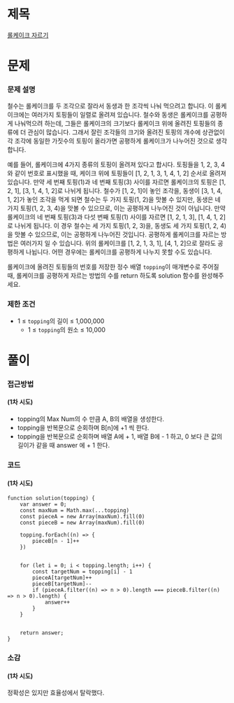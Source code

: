 # 제목

[롤케이크 자르기](https://school.programmers.co.kr/learn/courses/30/lessons/132265)

# 문제

### 문제 설명

철수는 롤케이크를 두 조각으로 잘라서 동생과 한 조각씩 나눠 먹으려고 합니다. 이 롤케이크에는 여러가지 토핑들이 일렬로 올려져 있습니다. 철수와 동생은 롤케이크를 공평하게 나눠먹으려 하는데, 그들은 롤케이크의 크기보다 롤케이크 위에 올려진 토핑들의 종류에 더 관심이 많습니다. 그래서 잘린 조각들의 크기와 올려진 토핑의 개수에 상관없이 각 조각에 동일한 가짓수의 토핑이 올라가면 공평하게 롤케이크가 나누어진 것으로 생각합니다.

예를 들어, 롤케이크에 4가지 종류의 토핑이 올려져 있다고 합시다. 토핑들을 1, 2, 3, 4와 같이 번호로 표시했을 때, 케이크 위에 토핑들이 [1, 2, 1, 3, 1, 4, 1, 2] 순서로 올려져 있습니다. 만약 세 번째 토핑(1)과 네 번째 토핑(3) 사이를 자르면 롤케이크의 토핑은 [1, 2, 1], [3, 1, 4, 1, 2]로 나뉘게 됩니다. 철수가 [1, 2, 1]이 놓인 조각을, 동생이 [3, 1, 4, 1, 2]가 놓인 조각을 먹게 되면 철수는 두 가지 토핑(1, 2)을 맛볼 수 있지만, 동생은 네 가지 토핑(1, 2, 3, 4)을 맛볼 수 있으므로, 이는 공평하게 나누어진 것이 아닙니다. 만약 롤케이크의 네 번째 토핑(3)과 다섯 번째 토핑(1) 사이를 자르면 [1, 2, 1, 3], [1, 4, 1, 2]로 나뉘게 됩니다. 이 경우 철수는 세 가지 토핑(1, 2, 3)을, 동생도 세 가지 토핑(1, 2, 4)을 맛볼 수 있으므로, 이는 공평하게 나누어진 것입니다. 공평하게 롤케이크를 자르는 방법은 여러가지 일 수 있습니다. 위의 롤케이크를 [1, 2, 1, 3, 1], [4, 1, 2]으로 잘라도 공평하게 나뉩니다. 어떤 경우에는 롤케이크를 공평하게 나누지 못할 수도 있습니다.

롤케이크에 올려진 토핑들의 번호를 저장한 정수 배열 `topping`이 매개변수로 주어질 때, 롤케이크를 공평하게 자르는 방법의 수를 return 하도록 solution 함수를 완성해주세요.

### 제한 조건

- 1 ≤ `topping`의 길이 ≤ 1,000,000
  - 1 ≤ `topping`의 원소 ≤ 10,000

# 풀이

### 접근방법

#### (1차 시도)

- topping의 Max Num의 수 만큼 A, B의 배열을 생성한다.
- topping을 반복문으로 순회하며 B[n]에 +1 씩 한다.
- topping을 반복문으로 순회하며 배열 A에 + 1, 배열 B에 - 1 하고, 0 보다 큰 값의 길이가 같을 때 answer 에 + 1 한다.

### 코드

#### (1차 시도)

```
function solution(topping) {
    var answer = 0;
    const maxNum = Math.max(...topping)
    const pieceA = new Array(maxNum).fill(0)
    const pieceB = new Array(maxNum).fill(0)

    topping.forEach((n) => {
        pieceB[n - 1]++
    })


    for (let i = 0; i < topping.length; i++) {
        const targetNum = topping[i] - 1
        pieceA[targetNum]++
        pieceB[targetNum]--
        if (pieceA.filter((n) => n > 0).length === pieceB.filter((n) => n > 0).length) {
            answer++
        }
    }


    return answer;
}
```

### 소감

#### (1차 시도)

정확성은 있지만 효율성에서 탈락했다.
